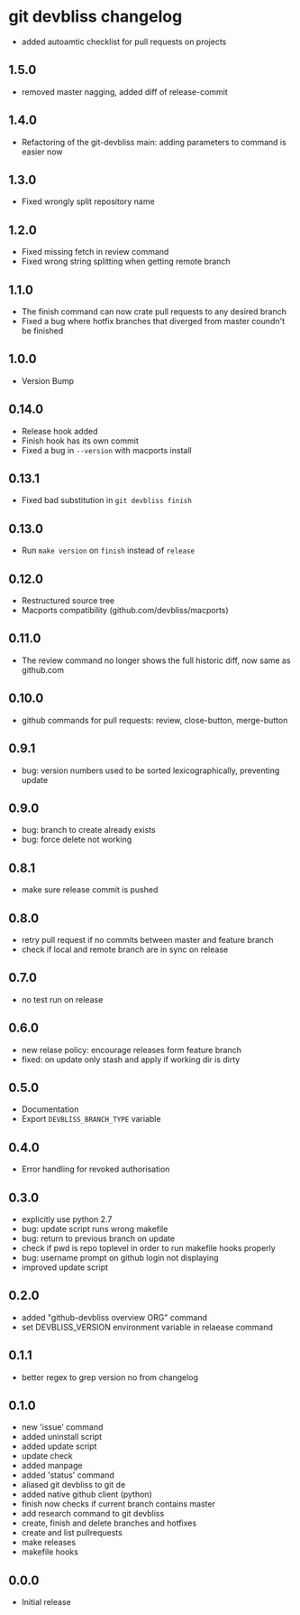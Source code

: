 # git devbliss changelog
 - added autoamtic checklist for pull requests on projects

## 1.5.0

 - removed master nagging, added diff of release-commit

## 1.4.0

 -  Refactoring of the git-devbliss main: adding parameters to command is 
    easier now

## 1.3.0

 - Fixed wrongly split repository name

## 1.2.0

 - Fixed missing fetch in review command
 - Fixed wrong string splitting when getting remote branch

## 1.1.0

 - The finish command can now crate pull requests to any desired branch
 - Fixed a bug where hotfix branches that diverged
   from master coundn't be finished

## 1.0.0

 - Version Bump

## 0.14.0

 - Release hook added
 - Finish hook has its own commit
 - Fixed a bug in `--version` with macports install

## 0.13.1

 - Fixed bad substitution in `git devbliss finish`

## 0.13.0

 - Run `make version` on `finish` instead of `release`

## 0.12.0

 - Restructured source tree
 - Macports compatibility (github.com/devbliss/macports)

## 0.11.0

 - The review command no longer shows the full historic diff,
   now same as github.com

## 0.10.0

 - github commands for pull requests: review, close-button, merge-button

## 0.9.1

 - bug: version numbers used to be sorted lexicographically, preventing update

## 0.9.0

 - bug: branch to create already exists
 - bug: force delete not working

## 0.8.1

 - make sure release commit is pushed

## 0.8.0

 - retry pull request if no commits between master and feature branch
 - check if local and remote branch are in sync on release

## 0.7.0

 - no test run on release

## 0.6.0

 - new relase policy: encourage releases form feature branch
 - fixed: on update only stash and apply if working dir is dirty

## 0.5.0

 - Documentation
 - Export `DEVBLISS_BRANCH_TYPE` variable

## 0.4.0

 - Error handling for revoked authorisation

## 0.3.0

 - explicitly use python 2.7
 - bug: update script runs wrong makefile
 - bug: return to previous branch on update
 - check if pwd is repo toplevel in order to run makefile hooks properly
 - bug: username prompt on github login not displaying
 - improved update script

## 0.2.0

 - added "github-devbliss overview ORG" command
 - set DEVBLISS_VERSION environment variable in relaease command

## 0.1.1

 - better regex to grep version no from changelog

## 0.1.0

 - new 'issue' command
 - added uninstall script
 - added update script
 - update check
 - added manpage
 - added 'status' command
 - aliased git devbliss to git de
 - added native github client (python)
 - finish now checks if current branch contains master
 - add research command to git devbliss
 - create, finish and delete branches and hotfixes
 - create and list pullrequests
 - make releases
 - makefile hooks

## 0.0.0

 - Initial release
